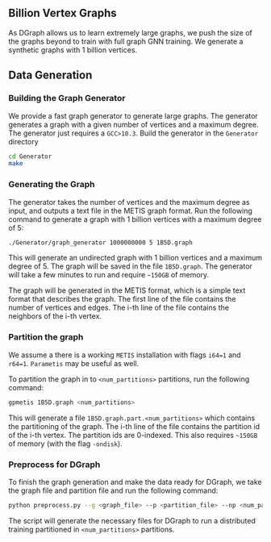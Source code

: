 ## Billion Vertex Graphs

As DGraph allows us to learn extremely large graphs, we push the size of the graphs beyond to train with full graph GNN training. We generate a synthetic graphs with 1 billion vertices.

## Data Generation

### Building the Graph Generator
We provide a fast graph generator to generate large graphs. The generator generates a graph with a given number of vertices and a maximum degree. The generator just requires a `GCC>10.3`. Build the generator in the `Generator` directory
```bash
cd Generator
make
```

### Generating the Graph
The generator takes the number of vertices and the maximum degree as input, and outputs a text file in the METIS graph format. Run the following command to generate a graph with 1 billion vertices with a maximum degree of 5:

```bash
./Generator/graph_generator 1000000000 5 1B5D.graph
```

This will generate an undirected graph with 1 billion vertices and a maximum degree of 5. The graph will be saved in the file `1B5D.graph`. The generator will take a few minutes to run and require `~150GB` of memory. 

The graph will be generated in the METIS format, which is a simple text format that describes the graph. The first line of the file contains the number of vertices and edges. The i-th line of the file contains the neighbors of the i-th vertex. 

### Partition the graph

We assume a there is a working `METIS` installation with flags `i64=1` and `r64=1`. `Parametis` may be useful as well.

To partition the graph in to `<num_partitions>` partitions, run the following command:
```bash
gpmetis 1B5D.graph <num_partitions>
```
This will generate a file `1B5D.graph.part.<num_partitions>` which contains the partitioning of the graph. The i-th line of the file contains the partition id of the i-th vertex. The partition ids are 0-indexed. This also requires `~150GB` of memory (with the flag `-ondisk`).

### Preprocess for DGraph

To finish the graph generation and make the data ready for DGraph, we take the graph file and partition file and run the following command:
```bash 
python preprocess.py --g <graph_file> --p <partition_file> --np <num_partitions> 
```

The script will generate the necessary files for DGraph to run a distributed training partitioned in `<num_partitions>` partitions. 


